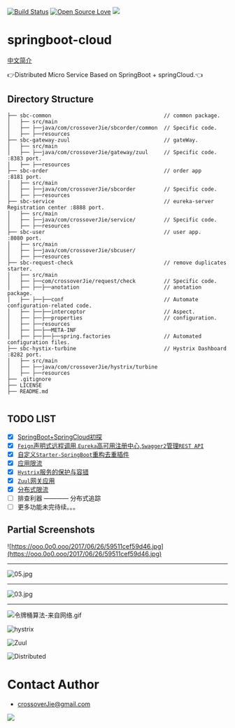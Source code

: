 [![Build Status](https://travis-ci.org/crossoverJie/springboot-cloud.svg?branch=master)](https://travis-ci.org/crossoverJie/springboot-cloud)
[![Open Source Love](https://badges.frapsoft.com/os/v1/open-source.svg?v=103)](https://github.com/ellerbrock/open-source-badge/)
[![](https://badge.juejin.im/entry/59514b615188250d7f23e576/likes.svg?style=flat-square)](https://juejin.im/post/59514b3a6fb9a06bcb7f75b8)

# springboot-cloud

[中文简介](https://github.com/crossoverJie/springboot-cloud/blob/master/README-ZH.md)

:point_right:Distributed Micro Service Based on SpringBoot + springCloud.:point_left:

## Directory Structure
```shell
├── sbc-common                                    // common package.  
│   ├── src/main
│   ├── ├──java/com/crossoverJie/sbcorder/common  // Specific code.  
│   ├── ├──resources
├── sbc-gateway-zuul                              // gateWay.  
│   ├── src/main
│   ├── ├──java/com/crossoverJie/gateway/zuul     // Specific code.                    :8383 port.
│   ├── ├──resources
├── sbc-order                                     // order app                         :8181 port.
│   ├── src/main
│   ├── ├──java/com/crossoverJie/sbcorder         // Specific code.
│   ├── ├──resources
├── sbc-service                                   // eureka-server Registration center :8888 port.
│   ├── src/main
│   ├── ├──java/com/crossoverJie/service/         // Specific code.
│   ├── ├──resources
├── sbc-user                                      // user app.                         :8080 port.
│   ├── src/main
│   ├── ├──java/com/crossoverJie/sbcuser/
│   ├── ├──resources
├── sbc-request-check                             // remove duplicates starter.
│   ├── src/main
│   ├── ├──com/crossoverJie/request/check         // Specific code. 
│   ├── ├──├──anotation                           // anotation package.
│   ├── ├──├──conf                                // Automate configuration-related code.
│   ├── ├──├──interceptor                         // Aspect.
│   ├── ├──├──properties                          // configuration.
│   ├── ├──resources
│   ├── ├──├──META-INF
│   ├── ├──├──├──spring.factories                 // Automated configuration files.
├── sbc-hystix-turbine                            // Hystrix Dashboard                 :8282 port.
│   ├── src/main
│   ├── ├──java/com/crossoverJie/hystrix/turbine
│   ├── ├──resources
├── .gitignore                                    
├── LICENSE                
├── README.md               


```

## TODO LIST

* [x] [SpringBoot+SpringCloud初探](http://crossoverjie.top/2017/06/15/sbc1/)
* [x] [`Feign`声明式远程调用,`Eureka`高可用注册中心,`Swagger2`管理`REST API`](http://crossoverjie.top/2017/07/19/sbc2/)
* [x] [自定义`Starter-SpringBoot`重构去重插件](https://crossoverjie.top/2017/08/01/sbc3/)
* [x] [应用限流](http://crossoverjie.top/2017/08/11/sbc4/)
* [x] [`Hystrix`服务的保护与容错](http://crossoverjie.top/2017/09/20/sbc5/)
* [x] [`Zuul`网关应用](http://crossoverjie.top/2017/11/28/sbc6/)
* [x] [分布式限流](http://crossoverjie.top/2018/04/28/sbc/sbc7-Distributed-Limit/)
* [ ] 排查利器 ———— 分布式追踪
* [ ] 更多功能未完待续。。。

## Partial Screenshots
![https://ooo.0o0.ooo/2017/06/26/59511cef59d46.jpg](https://ooo.0o0.ooo/2017/06/26/59511cef59d46.jpg)

---

![05.jpg](https://i.loli.net/2017/07/21/5970ea9544a8c.jpg)

---

![03.jpg](https://i.loli.net/2017/08/01/59803ca7d603d.jpg)

---

![令牌桶算法-来自网络.gif](https://i.loli.net/2017/08/11/598c91f2a33af.gif)

![hystrix](https://ws3.sinaimg.cn/large/006tNc79ly1fjrb6v5ww7j31ga0dr416.jpg)

![Zuul](https://ws3.sinaimg.cn/large/006tKfTcly1flx79q95c0j30o80m8757.jpg)

![Distributed](https://ws1.sinaimg.cn/large/006tKfTcly1fqrlvvj8cbj31kw0f1wws.jpg)


# Contact Author
- [crossoverJie@gmail.com](mailto:crossoverJie@gmail.com)

![](https://ws1.sinaimg.cn/large/006tKfTcly1frz6eaf3s4j308c0au0ss.jpg)




